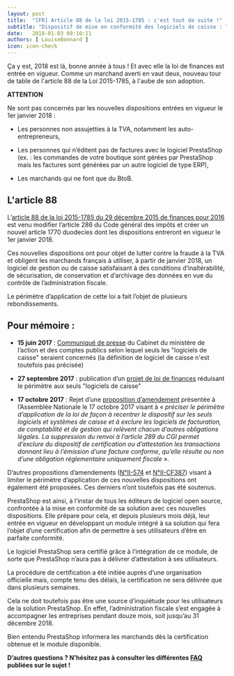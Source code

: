 ```yaml
---
layout: post
title:  "[FR] Article 88 de la loi 2015-1785 : c'est tout de suite !"
subtitle: "Dispositif de mise en conformité des logiciels de caisse : l’approche de PrestaShop"
date:   2018-01-03 09:10:11
authors: [ LouiseBonnard ]
icon: icon-check
---
```


Ça y est, 2018 est là, bonne année à tous ! Et avec elle la loi de finances est entrée en vigueur. Comme un marchand averti en vaut deux, nouveau tour de table de l'article 88 de la Loi 2015-1785, à l'aube de son adoption.


**ATTENTION**

Ne sont pas concernés par les nouvelles dispositions entrées en vigueur le 1er janvier 2018 :

- Les personnes non assujetties à la TVA, notamment les auto-entrepreneurs,

- Les personnes qui n’éditent pas de factures avec le logiciel PrestaShop (ex. : les commandes de votre boutique sont gérées par PrestaShop mais les factures sont générées par un autre logiciel de type ERP),

- Les marchands qui ne font que du BtoB.


## L'article 88

L’[article 88 de la loi 2015-1785 du 29 décembre 2015 de finances pour 2016](https://www.legifrance.gouv.fr/affichTexteArticle.do?idArticle=JORFARTI000031732968&categorieLien=id&cidTexte=JORFTEXT000031732865) est venu modifier l’article 286 du Code général des impôts et créer un nouvel article 1770 duodecies dont les dispositions entreront en vigueur le 1er janvier 2018.

Ces nouvelles dispositions ont pour objet de lutter contre la fraude à la TVA et obligent les marchands français à utiliser, à partir de janvier 2018, un logiciel de gestion ou de caisse satisfaisant à des conditions d’inaltérabilité, de sécurisation, de conservation et d’archivage des données en vue du contrôle de l’administration fiscale.

Le périmètre d’application de cette loi a fait l’objet de plusieurs rebondissements.


## Pour mémoire :

- **15 juin 2017** : [Communiqué de presse](http://proxy-pubminefi.diffusion.finances.gouv.fr/pub/document/18/22503.pdf%20%C2%A0) du Cabinet du ministère de l’action et des comptes publics selon lequel seuls les "logiciels de caisse" seraient concernés (la définition de logiciel de caisse n'est toutefois pas précisée)

- **27 septembre 2017** : publication d’un [projet de loi de finances](http://www.assembleenationale.fr/15/projets/pl0235.asp) réduisant le périmètre aux seuls "logiciels de caisse"

- **17 octobre 2017** : Rejet d’une [proposition d’amendement](http://www.assemblee-nationale.fr/15/amendements/0235C/CION_TOUTE/CF15.asp) présentée à l’Assemblée Nationale le 17 octobre 2017 visant à « *préciser le périmètre d’application de la loi de façon à recentrer le dispositif sur les seuls logiciels et systèmes de caisse et à exclure les logiciels de facturation, de comptabilité et de gestion qui relèvent chacun d’autres obligations légales. La suppression du renvoi à l’article 289 du CGI permet d’exclure du dispositif de certification ou d’attestation les transactions donnant lieu à l’émission d’une facture conforme, qu’elle résulte ou non d’une obligation réglementaire uniquement fiscale* ».

D’autres propositions d’amendements ([N°II-574](http://www.senat.fr/amendements/2017-2018/107/Amdt_II-574.html) et [N°II-CF387](http://www.assemblee-nationale.fr/15/amendements/0235C/CION_TOUTE/CF387.asp)) visant à limiter le périmètre d’application de ces nouvelles dispositions ont également été proposées. Ces derniers n’ont toutefois pas été soutenus.


PrestaShop est ainsi, à l’instar de tous les éditeurs de logiciel open source, confrontée à la mise en conformité de sa solution avec ces nouvelles dispositions. Elle prépare pour cela, et depuis plusieurs mois déjà, leur entrée en vigueur en développant un module intégré à sa solution qui fera l’objet d’une certification afin de permettre à ses utilisateurs d’être en parfaite conformité.

Le logiciel PrestaShop sera certifié grâce à l’intégration de ce module, de sorte que PrestaShop n’aura pas à délivrer d’attestation à ses utilisateurs.

La procédure de certification a été initiée auprès d’une organisation officielle mais, compte tenu des délais, la certification ne sera délivrée que dans plusieurs semaines.

Cela ne doit toutefois pas être une source d’inquiétude pour les utilisateurs de la solution PrestaShop. En effet, l’administration fiscale s’est engagée à accompagner les entreprises pendant douze mois, soit jusqu’au 31 décembre 2018.

Bien entendu PrestaShop informera les marchands dès la certification obtenue et le module disponible.


**D’autres questions ? N’hésitez pas à consulter les différentes [FAQ](https://www.prestashop.com/fr/faq#indexed-category-10584) publiées sur le sujet !**
